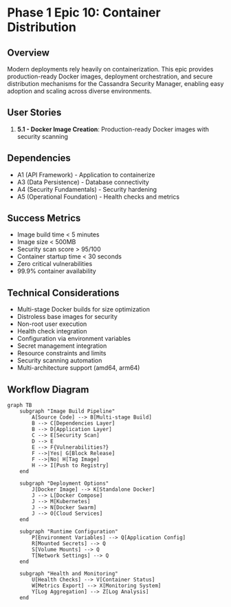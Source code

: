 # Phase 1 Epic 10: Container Distribution

## Overview
Modern deployments rely heavily on containerization. This epic provides production-ready Docker images, deployment orchestration, and secure distribution mechanisms for the Cassandra Security Manager, enabling easy adoption and scaling across diverse environments.

## User Stories
1. **5.1 - Docker Image Creation**: Production-ready Docker images with security scanning

## Dependencies
- A1 (API Framework) - Application to containerize
- A3 (Data Persistence) - Database connectivity
- A4 (Security Fundamentals) - Security hardening
- A5 (Operational Foundation) - Health checks and metrics

## Success Metrics
- Image build time < 5 minutes
- Image size < 500MB
- Security scan score > 95/100
- Container startup time < 30 seconds
- Zero critical vulnerabilities
- 99.9% container availability

## Technical Considerations
- Multi-stage Docker builds for size optimization
- Distroless base images for security
- Non-root user execution
- Health check integration
- Configuration via environment variables
- Secret management integration
- Resource constraints and limits
- Security scanning automation
- Multi-architecture support (amd64, arm64)

## Workflow Diagram

```mermaid
graph TB
    subgraph "Image Build Pipeline"
        A[Source Code] --> B[Multi-stage Build]
        B --> C[Dependencies Layer]
        B --> D[Application Layer]
        C --> E[Security Scan]
        D --> E
        E --> F{Vulnerabilities?}
        F -->|Yes| G[Block Release]
        F -->|No| H[Tag Image]
        H --> I[Push to Registry]
    end
    
    subgraph "Deployment Options"
        J[Docker Image] --> K[Standalone Docker]
        J --> L[Docker Compose]
        J --> M[Kubernetes]
        J --> N[Docker Swarm]
        J --> O[Cloud Services]
    end
    
    subgraph "Runtime Configuration"
        P[Environment Variables] --> Q[Application Config]
        R[Mounted Secrets] --> Q
        S[Volume Mounts] --> Q
        T[Network Settings] --> Q
    end
    
    subgraph "Health and Monitoring"
        U[Health Checks] --> V[Container Status]
        W[Metrics Export] --> X[Monitoring System]
        Y[Log Aggregation] --> Z[Log Analysis]
    end
```